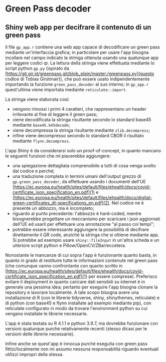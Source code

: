 # Green Pass decoder
## Shiny web app per decifrare il contenuto di un green pass

Il file `gp_app.r` contiene una web app capace di decodificare un green pass mediante un'interfaccia grafica; in particolare per usare l'app bisogna incollare nel campo indicato la stringa ottenuta usando una qualunque app per leggere codici qr. 
La lettura della stringa viene effettuata mediante lo script python `gp.py` (ispirato da [https://git.gir.st/greenpass.git/blob_plain/master:/greenpass.py](questo codice di Tobias Girstmair)), che può essere usato indipendentemente importando la funzione `green_pass_decoder` al suo interno; in `gp_app.r` quest'ultima viene importata mediante `reticulate::import`.

La stringa viene elaborata così:
- vengono rimossi i primi 4 caratteri, che rappresentano un header irrilevante al fine di leggere il green pass;
- viene decodificata la stringa risultante secondo lo standard base45 mediante `base45.b45decode`;
- viene decompressa la stringa risultante mediante `zlib.decompress`;
- infine viene decompresso secondo lo standard CBOR il risultato mediante `flynn.decompress`.

L'app Shiny è da considerarsi solo un proof-of-concept, in quanto mancano le seguenti funzioni che mi piacerebbe aggiungere:
- una spiegazione dettagliata comprensibile a tutti di cosa venga svolto dal codice e perché;
- una traduzione completa in termini umani dell'output grezzo di `gp.green_pass_decoder`, da effettuare usando i documenti dell'UE [https://ec.europa.eu/health/sites/default/files/ehealth/docs/covid-certificate_json_specification_en.pdf](1) e [https://ec.europa.eu/health/sites/default/files/ehealth/docs/digital-green-certificates_dt-specifications_en.pdf](2). Nel codice ne è presente un abbozzo, ma è incompleto;
- riguardo al punto precedente: l'abbozzo è hard-coded, mentre bisognerebbe progettare un meccanismo per scaricare i json aggiornati dell'UE ed usarli per effettuare una annotazione "al passo coi tempi";
- potrebbe essere interessante aggiungere la possibilità di decifrare direttamente il QR code, anziché la stringa che si ottiene mediante app. Si potrebbe ad esempio usare `shiny::fileInput` in un'altra scheda e un ulteriore script python e Pillow/OpenCV/ZBar/eccetera.

Nonostante le mancanze di cui sopra l'app è funzionante quanto basta, in quanto in grado di restituire tutte le informazioni contenute nel green pass (che comunque vanno confrontante con quanto scritto in [https://ec.europa.eu/health/sites/default/files/ehealth/docs/covid-certificate_json_specification_en.pdf](1) per essere comprese).
Preferisco evitare il deployment in quanto caricare dati sensibili su internet è in generale una pessima idea; pertanto per eseguire l'app bisogna clonare la repository e lavorare localmente. A tale scopo bisogna avere una installazione di R (con le librerie tidyverse, shiny, shinythemes, reticulate) e di python (con base45 e flynn installate ad esempio mediante pip), con reticulate configurato in modo da trovare l'environment python su cui vengano installate le librerie necessarie.

L'app è stata testata su R 4.1.1 e python 3.9.7, ma dovrebbe funzionare con versioni qualunque purché relativamente recenti (stesso dicasi per le versioni delle librerie necessarie).

Infine anche se quest'app è innocua purché eseguita con green pass fittizi/localmente non mi assumo nessuna responsabilità riguardo eventuali utilizzi impropri della stessa.
